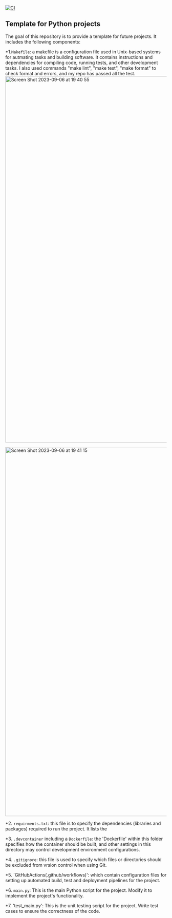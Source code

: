 [![CI](https://github.com/nogibjj/python-ruff-template/actions/workflows/cicd.yml/badge.svg)](https://github.com/nogibjj/python-ruff-template/actions/workflows/cicd.yml)
## Template for Python projects
The goal of this repository is to provide a template for future projects. It includes the following components:

*1.`Makefile`: a makefile is a configuration file used in Unix-based systems for autmating tasks and building software. It contains instructions and dependencies for compiling code, running tests, and other development tasks.
I also used commands "make lint", "make test", "make format" to check format and errors, and my repo has passed all the test.
<img width="1144" alt="Screen Shot 2023-09-06 at 19 40 55" src="https://github.com/cassiekang/IDS706-template/assets/143849077/3b39149b-4d8b-4480-bae4-1286ec4eee68">

<img width="1153" alt="Screen Shot 2023-09-06 at 19 41 15" src="https://github.com/cassiekang/IDS706-template/assets/143849077/e9a1ba7c-f2aa-4a26-ba76-9aa0df0297e2">

*2. `requirments.txt`: this file is to specify the dependencies (libraries and packages) required to run the project. It  lists the 

*3. `.devcontainer` including a `Dockerfile`: the 'Dockerfile' within this folder specifies how the container should be built, and other settings in this directory may control development environment configurations.

*4. `.gitignore`: this file is used to specify which files or directories should be excluded from vrsion control when using Git.

*5. `GitHubActions(.github/workflows)': which contain configuration files for setting up automated build, test and deployment pipelines for the project.

*6. `main.py`: This is the main Python script for the project. Modify it to implement the project's functionality.

*7. 'test_main.py': This is the unit testing script for the project. Write test cases to ensure the correctness of the code.







